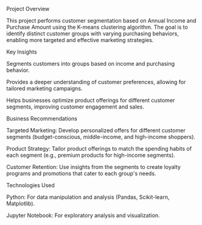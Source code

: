 
Project Overview

This project performs customer segmentation based on Annual Income and Purchase Amount using the K-means clustering algorithm. The goal is to identify distinct customer groups with varying purchasing behaviors, enabling more targeted and effective marketing strategies.

Key Insights

Segments customers into groups based on income and purchasing behavior.

Provides a deeper understanding of customer preferences, allowing for tailored marketing campaigns.

Helps businesses optimize product offerings for different customer segments, improving customer engagement and sales.

Business Recommendations

Targeted Marketing: Develop personalized offers for different customer segments (budget-conscious, middle-income, and high-income shoppers).

Product Strategy: Tailor product offerings to match the spending habits of each segment (e.g., premium products for high-income segments).

Customer Retention: Use insights from the segments to create loyalty programs and promotions that cater to each group's needs.

Technologies Used

Python: For data manipulation and analysis (Pandas, Scikit-learn, Matplotlib).

Jupyter Notebook: For exploratory analysis and visualization.
